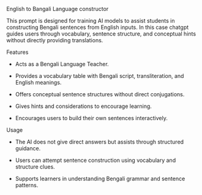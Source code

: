 English to Bangali Language constructor

This prompt is designed for training AI models to assist students in constructing Bengali sentences from English inputs. In this case chatgpt guides users through vocabulary, sentence structure, and conceptual hints without directly providing translations.

Features

* Acts as a Bengali Language Teacher.

* Provides a vocabulary table with Bengali script, transliteration, and English meanings.

* Offers conceptual sentence structures without direct conjugations.

* Gives hints and considerations to encourage learning.

* Encourages users to build their own sentences interactively.

Usage

* The AI does not give direct answers but assists through structured guidance.

* Users can attempt sentence construction using vocabulary and structure clues.

* Supports learners in understanding Bengali grammar and sentence patterns.